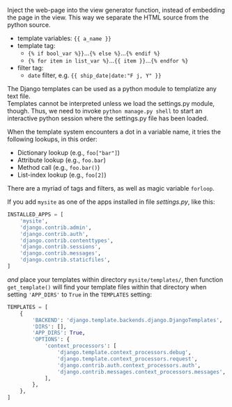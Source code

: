 Inject the web-page into the view generator function, instead of embedding the page in the view.
This way we separate the HTML source from the python source.

- template variables: `{{ a_name }}`
- template tag:
  + `{% if bool_var %}}`...`{% else %}`...`{% endif %}`
  + `{% for item in list_var %}`...`{{ item }}`...`{% endfor %}`
- filter tag:
  + `date` filter, e.g. `{{ ship_date|date:"F j, Y" }}`
  
The Django templates can be used as a python module to templatize any text file.  
Templates cannot be interpreted unless we load the settings.py module, though. Thus, we
need to invoke `python manage.py shell` to start an interactive python session where the
settings.py file has been loaded.

When the template system encounters a dot in a variable name, it tries the following lookups,
in this order:  
- Dictionary lookup (e.g., `foo["bar"]`)
- Attribute lookup (e.g., `foo.bar`)
- Method call (e.g., `foo.bar()`)
- List-index lookup (e.g., `foo[2]`)

There are a myriad of tags and filters, as well as magic variable `forloop`.

If you add `mysite` as one of the apps installed in file _settings.py_, like this:
```python
INSTALLED_APPS = [
    'mysite',
    'django.contrib.admin',
    'django.contrib.auth',
    'django.contrib.contenttypes',
    'django.contrib.sessions',
    'django.contrib.messages',
    'django.contrib.staticfiles',
]
```

_and_ place your templates within directory `mysite/templates/`, then function `get_template()` will
find your template files within that directory when setting `'APP_DIRS'` to `True` in the `TEMPLATES`
setting:
```python
TEMPLATES = [
    {
        'BACKEND': 'django.template.backends.django.DjangoTemplates',
        'DIRS': [],
        'APP_DIRS': True,
        'OPTIONS': {
            'context_processors': [
                'django.template.context_processors.debug',
                'django.template.context_processors.request',
                'django.contrib.auth.context_processors.auth',
                'django.contrib.messages.context_processors.messages',
            ],
        },
    },
]
```